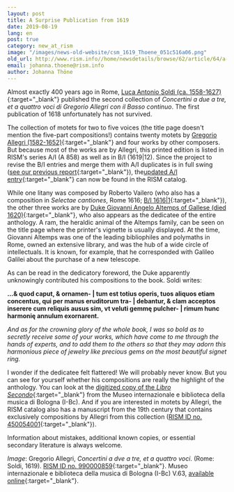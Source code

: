 ```yaml
---
layout: post
title: A Surprise Publication from 1619
date: 2019-08-19
lang: en
post: true
category: new_at_rism
image: "/images/news-old-website/csm_1619_Thoene_051c516a06.png"
old_url: http://www.rism.info//home/newsdetails/browse/62/article/64/a-surprise-publication-from-1619.html
email: johanna.thoene@rism.info
author: Johanna Thöne
---
```


Almost exactly 400 years ago in Rome, [Luca Antonio Soldi (ca. 1558-1627)](https://opac.rism.info/metaopac/perma.do?v=rism&q=-1%3d%22ks40010260%22){:target="_blank"} published the second collection of _Concertini a due a tre, et a quattro voci di Gregorio Allegri con il Basso continuo_. The first publication of 1618 unfortunately has not survived.

The collection of motets for two to five voices (the title page doesn't mention the five-part compositions!) contains twenty motets by [Gregorio Allegri (1582-1652)](https://opac.rism.info/search?id=pe28948&View=rism&Language=en){:target="_blank"} and four works by other composers. But because most of the works are by Allegri, this printed edition is listed in RISM's series A/I (A 858) as well as in B/I (1619|12). Since the project to revise the B/I entries and merge them with A/I duplicates is in full swing ([see our previous report](/new_at_rism/2019/03/28/17thcentury-printed-anthologies-the-first-decade.html){:target="_blank"}), the[updated A/I entry](https://opac.rism.info/search?id=00000990000859&View=rism&Language=en){:target="_blank"} can now be found in the RISM catalog.

While one litany was composed by Roberto Vailero (who also has a composition in _Selectae cantiones_, Rome 1616; [B/I 1616|1](https://opac.rism.info/search?id=993121419&View=rism&Language=en){:target="_blank"}), the other three works are by [Duke Giovanni Angelo Altemps of Gallese (died 1620)](https://opac.rism.info/search?id=pe30050073&View=rism&Language=en){:target="_blank"}, who also appears as the dedicatee of the entire anthology. A ram, the heraldic animal of the Altemps family, can be seen on the title page where the printer's vignette is usually displayed. At the time, Giovanni Altemps was one of the leading bibliophiles and polymaths in Rome, owned an extensive library, and was the hub of a wide circle of intellectuals. It is known, for example, that he corresponded with Galileo Galilei about the purchase of a new telescope.

As can be read in the dedicatory foreword, the Duke apparently unknowingly contributed his compositions to the book. Soldi writes:

**...& quod caput, & ornamen- | tum est totius operis, tuos aliquos etiam concentus, qui per manus eruditorum tra- | debantur, & clam acceptos inserere cum reliquis ausus sim, vt veluti gemmę pulcher- | rimum hunc harmonię annulum exornarent.**

_And as for the crowning glory of the whole book, I was so bold as to secretly receive some of your works, which have come to me through the hands of experts, and to add them to the others so that they may adorn this harmonious piece of jewelry like precious gems on the most beautiful signet ring._

I wonder if the dedicatee felt flattered! We will probably never know. But you can see for yourself whether his compositions are really the highlight of the anthology. You can look at the [digitized copy of the _Libro Secondo_](http://www.bibliotecamusica.it/cmbm/viewschedatwbca.asp?path=/cmbm/images/ripro/gaspari/_V/V063/){:target="_blank"} from the Museo internazionale e biblioteca della musica di Bologna (I-Bc). And if you are interested in motets by Allegri, the RISM catalog also has a manuscript from the 19th century that contains exclusively compositions by Allegri from this collection ([RISM ID no. 450054001](https://opac.rism.info/search?id=450054001&View=rism&Language=en){:target="_blank"}).

Information about mistakes, additional known copies, or essential secondary literature is always welcome.

_Image_: Gregorio Allegri, _Concertini a dve a tre, et a quattro voci_. (Rome: Soldi, 1619). [RISM ID no. 990000859](https://opac.rism.info/search?id=00000990000859&View=rism&Language=en){:target="_blank"}. Museo internazionale e biblioteca della musica di Bologna (I-Bc) V.63, [available online](http://www.bibliotecamusica.it/cmbm/viewschedatwbca.asp?path=/cmbm/images/ripro/gaspari/_V/V063/){:target="_blank"}.


